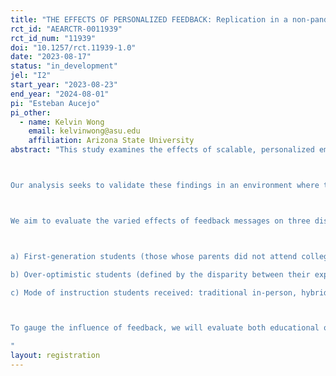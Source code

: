 ```yaml
---
title: "THE EFFECTS OF PERSONALIZED FEEDBACK: Replication in a non-pandemic context."
rct_id: "AEARCTR-0011939"
rct_id_num: "11939"
doi: "10.1257/rct.11939-1.0"
date: "2023-08-17"
status: "in_development"
jel: "I2"
start_year: "2023-08-23"
end_year: "2024-08-01"
pi: "Esteban Aucejo"
pi_other:
  - name: Kelvin Wong
    email: kelvinwong@asu.edu
    affiliation: Arizona State University
abstract: "This study examines the effects of scalable, personalized email feedback on students at a large public institution in the US. We aim to discern which feedback types most significantly influence student learning and retention, specifically identifying the content that most likely alters student behavior. Our research closely mirrors the experiment presented in the working paper “The Effect of Feedback on Student Performance” by Esteban Aucejo and Kelvin Wong.

Our analysis seeks to validate these findings in an environment where the pandemic does not influence classes (Fall 2023). The pandemic led to diminished interactions between students and professors due to the reliance on platforms like Zoom for instruction. In such a scenario, personalized feedback emails might have held greater significance for students, potentially resulting in more pronounced effects.

We aim to evaluate the varied effects of feedback messages on three distinct student groups:

a) First-generation students (those whose parents did not attend college) versus non-first-generation students, 
b) Over-optimistic students (defined by the disparity between their expected class rank and their rank after the first exam) versus their non-overoptimistic counterparts, 
c) Mode of instruction students received: traditional in-person, hybrid, or online classes.

To gauge the influence of feedback, we will evaluate both educational outcomes and qualitative student responses. We will explore students' perceptions of personalized feedback messages and determine how their beliefs shift post-feedback.
"
layout: registration
---
```


